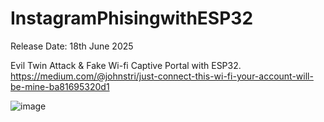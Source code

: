 # InstagramPhisingwithESP32

Release Date: 18th June 2025

Evil Twin Attack & Fake Wi-fi Captive Portal with ESP32.
https://medium.com/@johnstri/just-connect-this-wi-fi-your-account-will-be-mine-ba81695320d1

![image](https://github.com/user-attachments/assets/9d071fa6-54a9-421d-b7c1-49d5cdc849b5)


